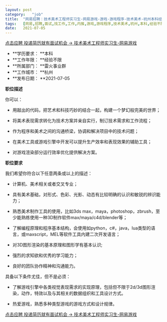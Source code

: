 ```yaml
---
layout:	post
category:	"job"
title:	"网易招聘：技术美术工程师实习生-网易游戏-游戏-游戏程序-技术美术-杭州本科经验不限"
tags:	[网易,招聘,面试,找工作,工作,内推,游戏,游戏程序,技术美术,杭州,本科,经验不限]
date:	2021-07-05
---
```


[点击应聘 投递简历就有面试机会 ->  技术美术工程师实习生-网易游戏](http://mobile.bole.netease.com/bole/boleDetail?id=15021&employeeId=346f03c3cda5f04c&key=all)



- **学历要求： **本科
- **工作年限： **经验不限
- **所属部门： **雷火事业群
- **工作城市： **杭州
- **发布日期： **2021-07-05



**职位描述**

你可以：

- 用敲出的代码，把艺术和科技巧妙的结合一起，构建一个梦幻般完美的世界；

- 将美术表现需求转化为技术方案并亲自实行，制订技术需求和工作流程；

- 作为程序和美术之间的沟通桥梁，协调和解决项目中的技术问题；

- 在美术工具或游戏引擎中开发可以提升生产效率和表现效果的辅助工具；

- 对游戏渲染部分运行效率优化提供解决方案。



**职位要求**

我们希望你符合以下任意两条或以上的描述：

- 计算机、美术相关或者交叉专业；

- 具有美术基础，对形式、色彩、光影、动态有比较明确的认识和敏锐的辨识能力；

- 熟悉美术制作工具的使用，比如3ds max，maya，photoshop，zbrush，至少能熟练使用一种3D制作软件max/maya/c4d/blender等；

- 了解编程原理和程序基本结构，会使用如python，c#，java，lua类型的语言，或maxscript，MEL等软件工具内建二次开发语言；

- 对3D图形渲染的基本原理和图形学有基本认识;

- 强烈的求知欲和优秀的学习能力；

- 良好的团队协作精神和沟通能力。

 

具备以下条件尤佳，但不是必须：

- 了解游戏引擎中各类视觉表现需求的实现原理，包括但不限于2d/3d图形渲染，动作，特效以及与其相关的数据组织和工具设计方式。

- 热爱游戏，熟悉多种类型游戏的游戏方式和设计规律。



[点击应聘 投递简历就有面试机会 ->  技术美术工程师实习生-网易游戏](http://mobile.bole.netease.com/bole/boleDetail?id=15021&employeeId=346f03c3cda5f04c&key=all)